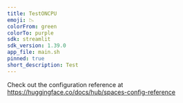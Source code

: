```yaml
---
title: TestONCPU
emoji: 📉
colorFrom: green
colorTo: purple
sdk: streamlit
sdk_version: 1.39.0
app_file: main.sh
pinned: true
short_description: Test
---
```


Check out the configuration reference at https://huggingface.co/docs/hub/spaces-config-reference